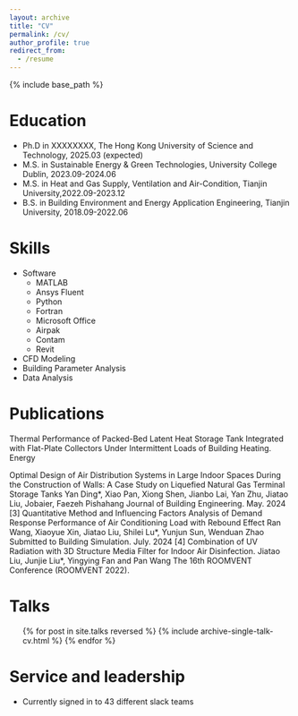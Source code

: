 ```yaml
---
layout: archive
title: "CV"
permalink: /cv/
author_profile: true
redirect_from:
  - /resume
---
```


{% include base_path %}

Education
======
* Ph.D in XXXXXXXX, The Hong Kong University of Science and Technology, 2025.03 (expected)
* M.S. in Sustainable Energy & Green Technologies, University College Dublin, 2023.09-2024.06
* M.S. in Heat and Gas Supply, Ventilation and Air-Condition, Tianjin University,2022.09-2023.12
* B.S. in Building Environment and Energy Application Engineering, Tianjin University, 2018.09-2022.06

Skills
======
* Software
  * MATLAB
  * Ansys Fluent
  * Python
  * Fortran
  * Microsoft Office
  * Airpak
  * Contam
  * Revit
* CFD Modeling
* Building Parameter Analysis
* Data Analysis


Publications
======
Thermal Performance of Packed-Bed Latent Heat Storage Tank Integrated with Flat-Plate Collectors Under Intermittent Loads of Building Heating. Energy

Optimal Design of Air Distribution Systems in Large Indoor Spaces During the Construction of Walls: A Case Study on Liquefied Natural Gas Terminal Storage Tanks
Yan Ding*, Xiao Pan, Xiong Shen, Jianbo Lai, Yan Zhu, Jiatao Liu, Jobaier, Faezeh Pishahang
Journal of Building Engineering. May. 2024
[3]	Quantitative Method and Influencing Factors Analysis of Demand Response Performance of Air Conditioning Load with Rebound Effect
Ran Wang, Xiaoyue Xin, Jiatao Liu, Shilei Lu*, Yunjun Sun, Wenduan Zhao
Submitted to Building Simulation. July. 2024
[4]	Combination of UV Radiation with 3D Structure Media Filter for Indoor Air Disinfection.
Jiatao Liu, Junjie Liu*, Yingying Fan and Pan Wang 
The 16th ROOMVENT Conference (ROOMVENT 2022).

  
Talks
======
  <ul>{% for post in site.talks reversed %}
    {% include archive-single-talk-cv.html  %}
  {% endfor %}</ul>
  
  
Service and leadership
======
* Currently signed in to 43 different slack teams
